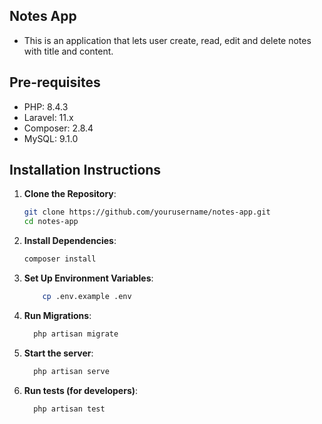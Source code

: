 ## Notes App

-   This is an application that lets user create, read, edit and delete notes with title and content.

## Pre-requisites

-   PHP: 8.4.3
-   Laravel: 11.x
-   Composer: 2.8.4
-   MySQL: 9.1.0

## Installation Instructions

1.  **Clone the Repository**:

    ```bash
    git clone https://github.com/yourusername/notes-app.git
    cd notes-app

    ```

2.  **Install Dependencies**:

    ```bash
    composer install

    ```

3.  **Set Up Environment Variables**:

    ```bash
        cp .env.example .env

    ```

4.  **Run Migrations**:

    ```bash
      php artisan migrate

    ```

5.  **Start the server**:

    ```bash
      php artisan serve

    ```

6.  **Run tests (for developers)**:

    ```bash
      php artisan test

    ```

```

```

